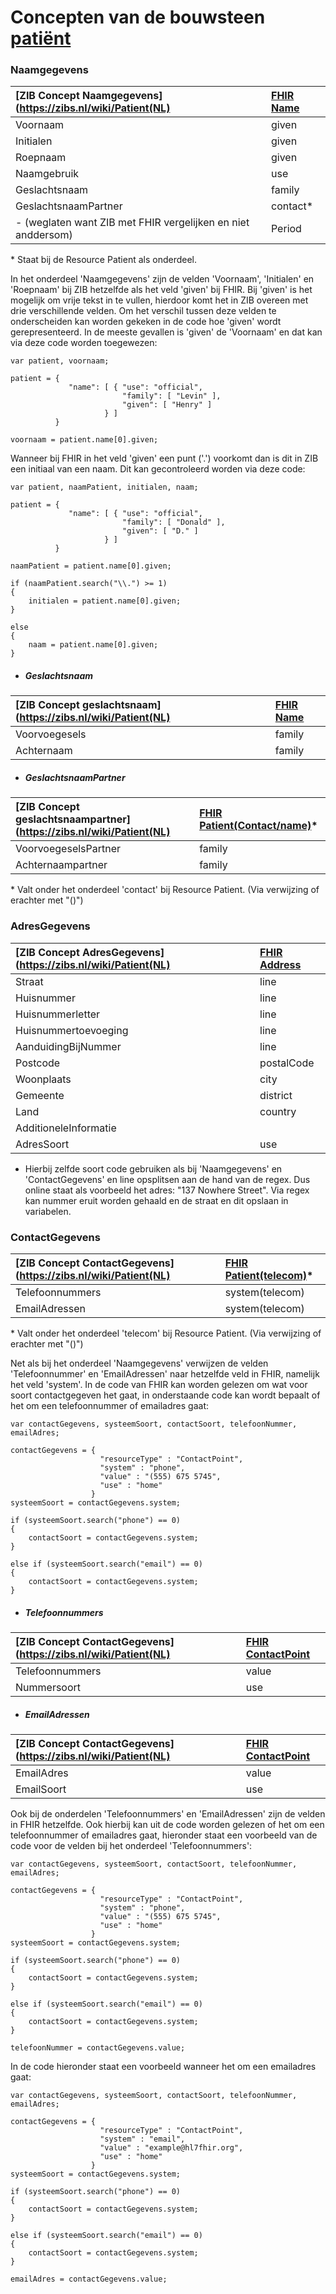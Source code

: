 # Concepten van de bouwsteen [patiënt](/bouwsteen/patient/bouwsteen-patient.md)

### Naamgegevens

| [ZIB Concept Naamgegevens](https://zibs.nl/wiki/Patient(NL) | [FHIR Name](https://www.hl7.org/fhir/datatypes.html#HumanName) |
| :--- | :--- |
| Voornaam | given |
| Initialen | given |
| Roepnaam | given |
| Naamgebruik | use |
| Geslachtsnaam | family |
| GeslachtsnaamPartner | contact\* |
| - \(weglaten want ZIB met FHIR vergelijken en niet anddersom\) | Period |

\* Staat bij de Resource Patient als onderdeel.

In het onderdeel 'Naamgegevens' zijn de velden 'Voornaam', 'Initialen' en 'Roepnaam' bij ZIB hetzelfde als het veld 'given' bij FHIR. Bij 'given' is het mogelijk om vrije tekst in te vullen, hierdoor komt het in ZIB overeen met drie verschillende velden. Om het verschil tussen deze velden te onderscheiden kan worden gekeken in de code hoe 'given' wordt gerepresenteerd. In de meeste gevallen is 'given' de 'Voornaam' en dat kan via deze code worden toegewezen:

```
var patient, voornaam;

patient = {
             "name": [ { "use": "official",
                         "family": [ "Levin" ],
                         "given": [ "Henry" ]
                     } ]
          }

voornaam = patient.name[0].given;
```

Wanneer bij FHIR in het veld 'given' een punt \('.'\) voorkomt dan is dit in ZIB een initiaal van een naam. Dit kan gecontroleerd worden via deze code:

```
var patient, naamPatient, initialen, naam;

patient = {
             "name": [ { "use": "official",
                         "family": [ "Donald" ],
                         "given": [ "D." ]
                     } ]
          }

naamPatient = patient.name[0].given;

if (naamPatient.search("\\.") >= 1)
{
    initialen = patient.name[0].given;
}

else
{
    naam = patient.name[0].given;
}
```

* ##### Geslachtsnaam

| [ZIB Concept geslachtsnaam](https://zibs.nl/wiki/Patient(NL) | [FHIR Name](https://www.hl7.org/fhir/datatypes.html#HumanName) |
| :--- | :--- |
| Voorvoegesels | family |
| Achternaam | family |

* ##### GeslachtsnaamPartner

| [ZIB Concept geslachtsnaampartner](https://zibs.nl/wiki/Patient(NL) | [FHIR Patient\(Contact/name\)](https://www.hl7.org/fhir/datatypes.html#HumanName)\* |
| :--- | :--- |
| VoorvoegeselsPartner | family |
| Achternaampartner | family |

\* Valt onder het onderdeel 'contact' bij Resource Patient. \(Via verwijzing of erachter met "\(\)"\)

### AdresGegevens

| [ZIB Concept AdresGegevens](https://zibs.nl/wiki/Patient(NL) | [FHIR Address](https://www.hl7.org/fhir/datatypes.html#Address) |
| :--- | :--- |
| Straat | line |
| Huisnummer | line |
| Huisnummerletter | line |
| Huisnummertoevoeging | line |
| AanduidingBijNummer | line |
| Postcode | postalCode |
| Woonplaats | city |
| Gemeente | district |
| Land | country |
| AdditioneleInformatie |  |
| AdresSoort | use |

* Hierbij zelfde soort code gebruiken als bij 'Naamgegevens' en 'ContactGegevens' en line opsplitsen aan de hand van de regex. Dus online staat als voorbeeld het adres: "137 Nowhere Street". Via regex kan nummer eruit worden gehaald en de straat en dit opslaan in variabelen.

### ContactGegevens

| [ZIB Concept ContactGegevens](https://zibs.nl/wiki/Patient(NL) | [FHIR Patient\(telecom\)](https://www.hl7.org/fhir/datatypes.html#HumanName)\* |
| :--- | :--- |
| Telefoonnummers | system\(telecom\) |
| EmailAdressen | system\(telecom\) |

\* Valt onder het onderdeel 'telecom' bij Resource Patient. \(Via verwijzing of erachter met "\(\)"\)

Net als bij het onderdeel 'Naamgegevens' verwijzen de velden 'Telefoonnummer' en 'EmailAdressen' naar hetzelfde veld in FHIR, namelijk het veld 'system'. In de code van FHIR kan worden gelezen om wat voor soort contactgegeven het gaat, in onderstaande code kan wordt bepaalt of het om een telefoonnummer of emailadres gaat:

```
var contactGegevens, systeemSoort, contactSoort, telefoonNummer, emailAdres;

contactGegevens = {
                    "resourceType" : "ContactPoint",
                    "system" : "phone",
                    "value" : "(555) 675 5745",
                    "use" : "home"
                  }
systeemSoort = contactGegevens.system;

if (systeemSoort.search("phone") == 0)
{
    contactSoort = contactGegevens.system;
}

else if (systeemSoort.search("email") == 0)
{
    contactSoort = contactGegevens.system;
}
```

* ##### Telefoonnummers

| [ZIB Concept ContactGegevens](https://zibs.nl/wiki/Patient(NL) | [FHIR ContactPoint](https://www.hl7.org/fhir/datatypes.html#ContactPoint) |
| :--- | :--- |
| Telefoonnummers | value |
| Nummersoort | use |

* ##### EmailAdressen

| [ZIB Concept ContactGegevens](https://zibs.nl/wiki/Patient(NL) | [FHIR ContactPoint](https://www.hl7.org/fhir/datatypes.html#ContactPoint) |
| :--- | :--- |
| EmailAdres | value |
| EmailSoort | use |

Ook bij de onderdelen 'Telefoonnummers' en 'EmailAdressen' zijn de velden in FHIR hetzelfde. Ook hierbij kan uit de code worden gelezen of het om een telefoonnummer of emailadres gaat, hieronder staat een voorbeeld van de code voor de velden bij het onderdeel 'Telefoonnummers':

```
var contactGegevens, systeemSoort, contactSoort, telefoonNummer, emailAdres;

contactGegevens = {
                    "resourceType" : "ContactPoint",
                    "system" : "phone",
                    "value" : "(555) 675 5745",
                    "use" : "home"
                  }
systeemSoort = contactGegevens.system;

if (systeemSoort.search("phone") == 0)
{
    contactSoort = contactGegevens.system;
}

else if (systeemSoort.search("email") == 0)
{
    contactSoort = contactGegevens.system;
}

telefoonNummer = contactGegevens.value;
```

In de code hieronder staat een voorbeeld wanneer het om een emailadres gaat:

```
var contactGegevens, systeemSoort, contactSoort, telefoonNummer, emailAdres;

contactGegevens = {
                    "resourceType" : "ContactPoint",
                    "system" : "email",
                    "value" : "example@hl7fhir.org",
                    "use" : "home"
                  }
systeemSoort = contactGegevens.system;

if (systeemSoort.search("phone") == 0)
{
    contactSoort = contactGegevens.system;
}

else if (systeemSoort.search("email") == 0)
{
    contactSoort = contactGegevens.system;
}

emailAdres = contactGegevens.value;
```



